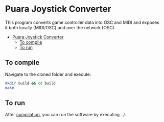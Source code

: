 # Puara Joystick Converter

This program converts game controller data into OSC and MIDI and exposes it both locally (MIDI/OSC) and over the network (OSC).

- [Puara Joystick Converter](#puara-joystick-converter)
  - [To compile](#to-compile)
  - [To run](#to-run)

## To compile

Navigate to the cloned folder and execute:

```bash
mkdir build && cd build
make
```

## To run

After [compilation](#to-compile), you can run the software by executing `./`.